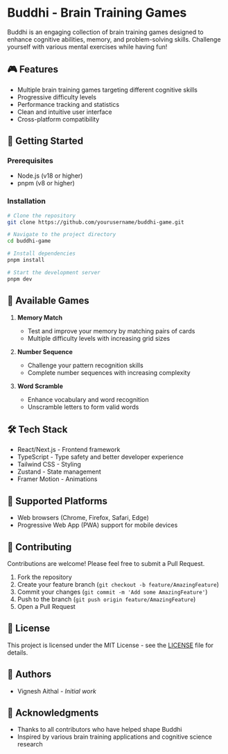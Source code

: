 # Buddhi - Brain Training Games

Buddhi is an engaging collection of brain training games designed to enhance cognitive abilities, memory, and problem-solving skills. Challenge yourself with various mental exercises while having fun!

## 🎮 Features

- Multiple brain training games targeting different cognitive skills
- Progressive difficulty levels
- Performance tracking and statistics
- Clean and intuitive user interface
- Cross-platform compatibility

## 🚀 Getting Started

### Prerequisites

- Node.js (v18 or higher)
- pnpm (v8 or higher)

### Installation

```bash
# Clone the repository
git clone https://github.com/yourusername/buddhi-game.git

# Navigate to the project directory
cd buddhi-game

# Install dependencies
pnpm install

# Start the development server
pnpm dev
```

## 🎯 Available Games

1. **Memory Match**
   - Test and improve your memory by matching pairs of cards
   - Multiple difficulty levels with increasing grid sizes

2. **Number Sequence**
   - Challenge your pattern recognition skills
   - Complete number sequences with increasing complexity

3. **Word Scramble**
   - Enhance vocabulary and word recognition
   - Unscramble letters to form valid words

## 🛠️ Tech Stack

- React/Next.js - Frontend framework
- TypeScript - Type safety and better developer experience
- Tailwind CSS - Styling
- Zustand - State management
- Framer Motion - Animations

## 📱 Supported Platforms

- Web browsers (Chrome, Firefox, Safari, Edge)
- Progressive Web App (PWA) support for mobile devices

## 🤝 Contributing

Contributions are welcome! Please feel free to submit a Pull Request.

1. Fork the repository
2. Create your feature branch (`git checkout -b feature/AmazingFeature`)
3. Commit your changes (`git commit -m 'Add some AmazingFeature'`)
4. Push to the branch (`git push origin feature/AmazingFeature`)
5. Open a Pull Request

## 📝 License

This project is licensed under the MIT License - see the [LICENSE](LICENSE) file for details.

## 👥 Authors

- Vignesh Aithal - _Initial work_

## 🙏 Acknowledgments

- Thanks to all contributors who have helped shape Buddhi
- Inspired by various brain training applications and cognitive science research